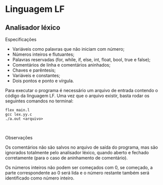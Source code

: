# Linguagem LF

## Analisador léxico

Especificações
- Variáveis como palavras que não iniciam com número;
- Números inteiros e flutuantes;
- Palavras reservadas (for, while, if, else, int, float, bool, true e false);
- Comentários de linha e comentários aninhados;
- Chaves e parêntesis;
- Variáveis e constantes;
- Dois pontos e ponto e vírgula.

Para executar o programa é necessário um arquivo de entrada contendo o código da linguagem LF. Uma vez que o arquivo existir, basta rodar os seguintes comandos no terminal:

```
flex main.l
gcc lex.yy.c
./a.out <arquivo>
```

<br/>

Observações

Os comentários não são salvos no arquivo de saída do programa, mas são ignorados totalmente pelo analisador léxico, quando aberto e fechado corretamente (para o caso de aninhamento de comentário).

Os números inteiros não podem ser começados com 0, se começado, a parte
correspondente ao 0 será lida e o número restante também 
será identificado como número inteiro.